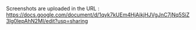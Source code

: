 Screenshots are uploaded in the URL : https://docs.google.com/document/d/1qyk7kUEm4HjAikjHJVgJnC7jNq5SiZ3lg0lepAhN2MI/edit?usp=sharing
